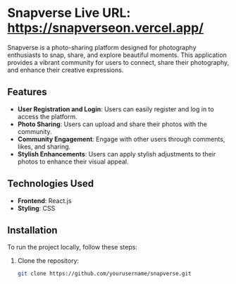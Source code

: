 # Snapverse Live URL: https://snapverseon.vercel.app/

Snapverse is a photo-sharing platform designed for photography enthusiasts to snap, share, and explore beautiful moments. This application provides a vibrant community for users to connect, share their photography, and enhance their creative expressions.

## Features

- **User Registration and Login**: Users can easily register and log in to access the platform.
- **Photo Sharing**: Users can upload and share their photos with the community.
- **Community Engagement**: Engage with other users through comments, likes, and sharing.
- **Stylish Enhancements**: Users can apply stylish adjustments to their photos to enhance their visual appeal.

## Technologies Used

- **Frontend**: React.js
- **Styling**: CSS
  
## Installation

To run the project locally, follow these steps:

1. Clone the repository:

   ```bash
   git clone https://github.com/yourusername/snapverse.git
